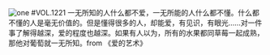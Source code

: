 ![one](http://image.wufazhuce.com/FlICqeeNsl1LzM_SQay_5qEw86eQ)
#VOL.1221
一无所知的人什么都不爱，一无所能的人什么都不懂。什么都不懂的人是毫无价值的。但是懂得很多的人，却能爱，有见识，有眼光……对一件事了解得越深，爱的程度也越深。如果有人以为，所有的水果都同草莓一起成熟，那他对葡萄就一无所知。from 《爱的艺术》